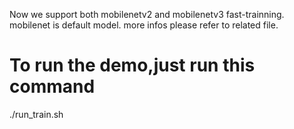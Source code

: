 Now we support both mobilenetv2 and mobilenetv3 fast-trainning.
mobilenet is default model.
more infos please refer to related file.

# To run the demo,just run this command
./run_train.sh
